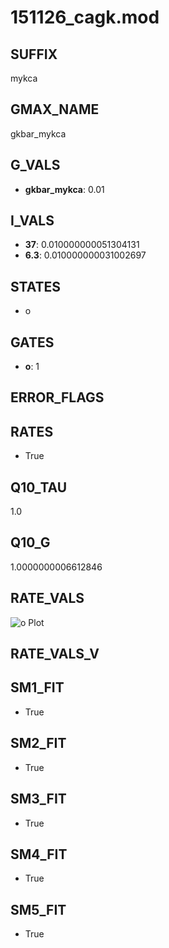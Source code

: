 # 151126_cagk.mod

## SUFFIX

mykca

## GMAX_NAME

gkbar_mykca

## G_VALS

- **gkbar_mykca**: 0.01

## I_VALS

- **37**: 0.010000000051304131
- **6.3**: 0.010000000031002697

## STATES

- o

## GATES

- **o**: 1

## ERROR_FLAGS


## RATES

- True

## Q10_TAU

1.0

## Q10_G

1.0000000006612846

## RATE_VALS

![o Plot](/Users/pbozelos/Dropbox/icg-Chai-Panos/supermodels/output_markdown_files/KCa/151126_cagk.mod/images/o.png)

## RATE_VALS_V

## SM1_FIT

- True

## SM2_FIT

- True

## SM3_FIT

- True

## SM4_FIT

- True

## SM5_FIT

- True

